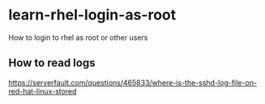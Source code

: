 # learn-rhel-login-as-root
How to login to rhel as root or other users

## How to read logs
https://serverfault.com/questions/465833/where-is-the-sshd-log-file-on-red-hat-linux-stored
